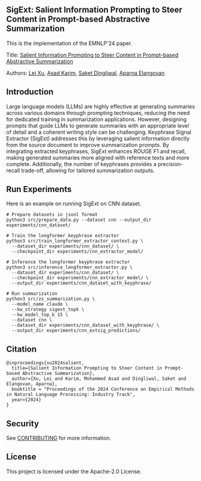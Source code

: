 ## SigExt: Salient Information Prompting to Steer Content in Prompt-based Abstractive Summarization

This is the implementation of the EMNLP'24 paper.

Title: [Salient Information Prompting to Steer Content in Prompt-based Abstractive Summarization](https://www.amazon.science/publications/salient-information-prompting-to-steer-content-in-prompt-based-abstractive-summarization)

Authors: [Lei Xu](https://leixx.io/), 
[Asad Karim](https://www.amazon.science/author/asad-karim), 
[Saket Dingliwal](https://www.amazon.science/author/saket-dingliwal), 
[Aparna Elangovan](https://scholar.google.com/citations?user=eaow7uAAAAAJ&hl=en)

## Introduction
Large language models (LLMs) are highly effective at generating summaries across various domains through prompting 
techniques, reducing the need for dedicated training in summarization applications. However, designing prompts that 
guide LLMs to generate summaries with an appropriate level of detail and a coherent writing style can be challenging. 
Keyphrase Signal Extractor (SigExt) addresses this by leveraging salient information directly from the source document 
to improve summarization prompts. By integrating extracted keyphrases, SigExt enhances ROUGE F1 and recall, making 
generated summaries more aligned with reference texts and more complete. Additionally, the number of keyphrases 
provides a precision-recall trade-off, allowing for tailored summarization outputs. 

## Run Experiments
Here is an example on running SigExt on CNN dataset.

```
# Prepare datasets in jsonl format
python3 src/prepare_data.py --dataset cnn --output_dir experiments/cnn_dataset/

# Train the longformer keyphrase extractor
python3 src/train_longformer_extractor_context.py \
  --dataset_dir experiments/cnn_dataset/ \
  --checkpoint_dir experiments/cnn_extractor_model/

# Inference the longformer keyphrase extractor
python3 src/inference_longformer_extractor.py \
  --dataset_dir experiments/cnn_dataset/ \
  --checkpoint_dir experiments/cnn_extractor_model/ \
  --output_dir experiments/cnn_dataset_with_keyphrase/

# Run summarization
python3 src/zs_summarization.py \
  --model_name claude \
  --kw_strategy sigext_topk \
  --kw_model_top_k 15 \
  --dataset cnn \
  --dataset_dir experiments/cnn_dataset_with_keyphrase/ \
  --output_dir experiments/cnn_extsig_predictions/
```

## Citation
```text
@inproceedings{xu2024salient,
  title={Salient Information Prompting to Steer Content in Prompt-based Abstractive Summarization},
  author={Xu, Lei and Karim, Mohammed Asad and Dingliwal, Saket and Elangovan, Aparna},
  booktitle = "Proceedings of the 2024 Conference on Empirical Methods in Natural Language Processing: Industry Track",
  year={2024}
}
```

## Security

See [CONTRIBUTING](CONTRIBUTING.md#security-issue-notifications) for more information.

## License

This project is licensed under the Apache-2.0 License.

